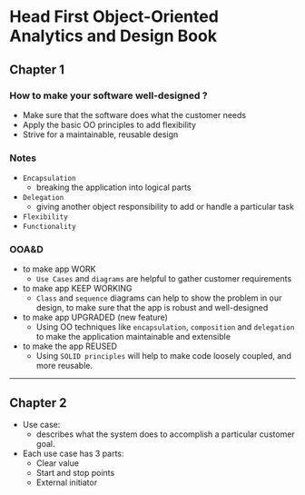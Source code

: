 # Head First Object-Oriented Analytics and Design Book

## Chapter 1
### How to make your software well-designed ?
- Make sure that the software does what the customer needs
- Apply the basic OO principles to add flexibility
- Strive for a maintainable, reusable design 

### Notes 
- `Encapsulation`
  - breaking the application into logical parts
- `Delegation`
  - giving another object responsibility to add or handle a particular task
- `Flexibility`
- `Functionality`

### OOA&D
- to make app WORK
  - `Use Cases` and `diagrams` are helpful to gather customer requirements
- to make app KEEP WORKING
  - `Class` and `sequence` diagrams can help to show the problem in our design, to make sure that the app is robust and well-designed
- to make app UPGRADED (new feature)
  - Using OO techniques like `encapsulation`, `composition` and `delegation` to make the application maintainable and extensible
- to make the app REUSED
  - Using `SOLID principles` will help to make code loosely coupled, and more reusable.
  
________________________________________________________

## Chapter 2

- Use case:
  - describes what the system does to accomplish a particular customer goal.
- Each use case has 3 parts:
  - Clear value 
  - Start and stop points
  - External initiator